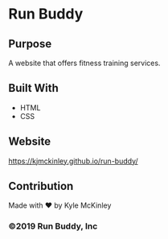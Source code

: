 # Run Buddy

## Purpose
A website that offers fitness training services.

## Built With
* HTML
* CSS
## Website
https://kjmckinley.github.io/run-buddy/

## Contribution
Made with ❤️ by Kyle McKinley

### ©️2019 Run Buddy, Inc
